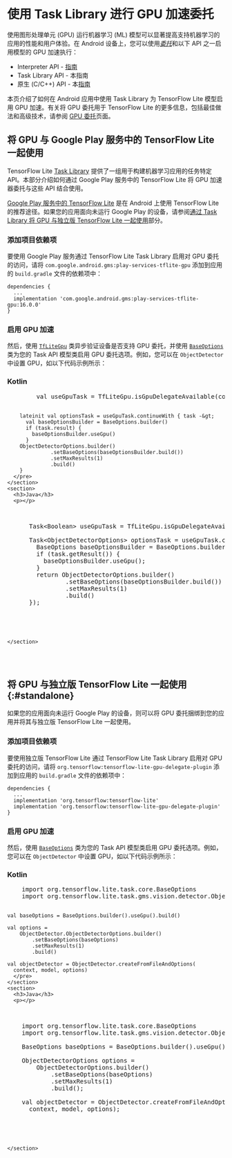 # 使用 Task Library 进行 GPU 加速委托

使用图形处理单元 (GPU) 运行机器学习 (ML) 模型可以显著提高支持机器学习的应用的性能和用户体验。在 Android 设备上，您可以使用[*委托*](../../performance/delegates)和以下 API 之一启用模型的 GPU 加速执行：

- Interpreter API - [指南](./gpu)
- Task Library API - 本指南
- 原生 (C/C++) API - 本[指南](./gpu_native)

本页介绍了如何在 Android 应用中使用 Task Library 为 TensorFlow Lite 模型启用 GPU 加速。有关将 GPU 委托用于 TensorFlow Lite 的更多信息，包括最佳做法和高级技术，请参阅 [GPU 委托](../../performance/gpu)页面。

## 将 GPU 与 Google Play 服务中的 TensorFlow Lite 一起使用

TensorFlow Lite [Task Library](../../inference_with_metadata/task_library/overview) 提供了一组用于构建机器学习应用的任务特定 API。本部分介绍如何通过 Google Play 服务中的 TensorFlow Lite 将 GPU 加速器委托与这些 API 结合使用。

[Google Play 服务中的 TensorFlow Lite](../play_services) 是在 Android 上使用 TensorFlow Lite 的推荐途径。如果您的应用面向未运行 Google Play 的设备，请参阅[通过 Task Library 将 GPU 与独立版 TensorFlow Lite 一起使用](#standalone)部分。

### 添加项目依赖项

要使用 Google Play 服务通过 TensorFlow Lite Task Library 启用对 GPU 委托的访问，请将 `com.google.android.gms:play-services-tflite-gpu` 添加到应用的 `build.gradle` 文件的依赖项中：

```
dependencies {
  ...
  implementation 'com.google.android.gms:play-services-tflite-gpu:16.0.0'
}
```

### 启用 GPU 加速

然后，使用 [`TfLiteGpu`](https://developers.google.com/android/reference/com/google/android/gms/tflite/gpu/support/TfLiteGpu) 类异步验证设备是否支持 GPU 委托，并使用 [`BaseOptions`](https://www.tensorflow.org/lite/api_docs/java/org/tensorflow/lite/task/core/BaseOptions.Builder) 类为您的 Task API 模型类启用 GPU 委托选项。例如，您可以在 `ObjectDetector` 中设置 GPU，如以下代码示例所示：

<div>
  <devsite-selector>
    <section>
      <h3>Kotlin</h3>
      <p></p>
<pre class="prettyprint lang-kotlin">        val useGpuTask = TfLiteGpu.isGpuDelegateAvailable(context)

        lateinit val optionsTask = useGpuTask.continueWith { task -&gt;
          val baseOptionsBuilder = BaseOptions.builder()
          if (task.result) {
            baseOptionsBuilder.useGpu()
          }
        ObjectDetectorOptions.builder()
                  .setBaseOptions(baseOptionsBuilder.build())
                  .setMaxResults(1)
                  .build()
        }
      </pre>
    </section>
    <section>
      <h3>Java</h3>
      <p></p>
<pre class="prettyprint lang-java">      Task&lt;Boolean&gt; useGpuTask = TfLiteGpu.isGpuDelegateAvailable(context);

      Task&lt;ObjectDetectorOptions&gt; optionsTask = useGpuTask.continueWith({ task -&gt;
        BaseOptions baseOptionsBuilder = BaseOptions.builder();
        if (task.getResult()) {
          baseOptionsBuilder.useGpu();
        }
        return ObjectDetectorOptions.builder()
                .setBaseOptions(baseOptionsBuilder.build())
                .setMaxResults(1)
                .build()
      });
      </pre>
    </section>
  </devsite-selector>
</div>

## 将 GPU 与独立版 TensorFlow Lite 一起使用{:#standalone}

如果您的应用面向未运行 Google Play 的设备，则可以将 GPU 委托捆绑到您的应用并将其与独立版 TensorFlow Lite 一起使用。

### 添加项目依赖项

要使用独立版 TensorFlow Lite 通过 TensorFlow Lite Task Library 启用对 GPU 委托的访问，请将 `org.tensorflow:tensorflow-lite-gpu-delegate-plugin` 添加到应用的 `build.gradle` 文件的依赖项中：

```
dependencies {
  ...
  implementation 'org.tensorflow:tensorflow-lite'
  implementation 'org.tensorflow:tensorflow-lite-gpu-delegate-plugin'
}
```

### 启用 GPU 加速

然后，使用 [`BaseOptions`](https://www.tensorflow.org/lite/api_docs/java/org/tensorflow/lite/task/core/BaseOptions.Builder) 类为您的 Task API 模型类启用 GPU 委托选项。例如，您可以在 `ObjectDetector` 中设置 GPU，如以下代码示例所示：

<div>
  <devsite-selector>
    <section>
      <h3>Kotlin</h3>
      <p></p>
<pre class="prettyprint lang-kotlin">    import org.tensorflow.lite.task.core.BaseOptions
    import org.tensorflow.lite.task.gms.vision.detector.ObjectDetector

    val baseOptions = BaseOptions.builder().useGpu().build()

    val options =
        ObjectDetector.ObjectDetectorOptions.builder()
            .setBaseOptions(baseOptions)
            .setMaxResults(1)
            .build()

    val objectDetector = ObjectDetector.createFromFileAndOptions(
      context, model, options)
      </pre>
    </section>
    <section>
      <h3>Java</h3>
      <p></p>
<pre class="prettyprint lang-java">    import org.tensorflow.lite.task.core.BaseOptions
    import org.tensorflow.lite.task.gms.vision.detector.ObjectDetector

    BaseOptions baseOptions = BaseOptions.builder().useGpu().build();

    ObjectDetectorOptions options =
        ObjectDetectorOptions.builder()
            .setBaseOptions(baseOptions)
            .setMaxResults(1)
            .build();

    val objectDetector = ObjectDetector.createFromFileAndOptions(
      context, model, options);
      </pre>
    </section>
  </devsite-selector>
</div>
